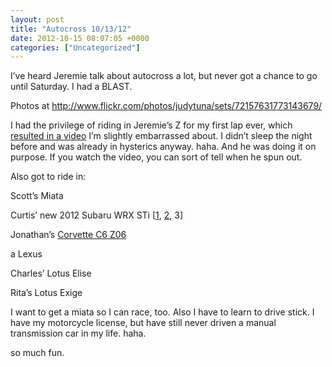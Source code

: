 ```yaml
---
layout: post
title: "Autocross 10/13/12"
date: 2012-10-15 08:07:05 +0000
categories: ["Uncategorized"]
---
```


I’ve heard Jeremie talk about autocross a lot, but never got a chance to go until Saturday. I had a BLAST. 

 

Photos at http://www.flickr.com/photos/judytuna/sets/72157631773143679/

I had the privilege of riding in Jeremie’s Z for my first lap ever, which [resulted in a video](http://www.youtube.com/watch?v=xqEp378U4VM&list=PLts7MF1LVIaNHgtvRWFdAAe3SHTKg1SrL&index=6&feature=plpp_video) I’m slightly embarrassed about. I didn’t sleep the night before and was already in hysterics anyway. haha. And he was doing it on purpose. If you watch the video, you can sort of tell when he spun out. 

Also got to ride in: 

Scott’s Miata

Curtis’ new 2012 Subaru WRX STi [[1](http://www.youtube.com/watch?v=tEWUeEBlUKw&list=PLts7MF1LVIaNHgtvRWFdAAe3SHTKg1SrL&index=3&feature=plpp_video), [2](http://www.youtube.com/watch?v=LmwjUt-Vb-Y&list=PLts7MF1LVIaNHgtvRWFdAAe3SHTKg1SrL&index=2&feature=plpp_video), 3]

Jonathan’s [Corvette C6 Z06](http://www.youtube.com/watch?v=n8jCKsNbybw&list=PLts7MF1LVIaNHgtvRWFdAAe3SHTKg1SrL&index=4&feature=plpp_video)

a Lexus

Charles’ Lotus Elise

Rita’s Lotus Exige

I want to get a miata so I can race, too. Also I have to learn to drive stick. I have my motorcycle license, but have still never driven a manual transmission car in my life. haha. 

so much fun.
